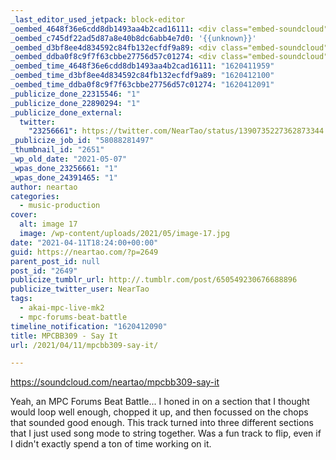 ```yaml
---
_last_editor_used_jetpack: block-editor
_oembed_4648f36e6cdd8db1493aa4b2cad16111: <div class="embed-soundcloud"><iframe title="MPCBB309 - Say It by NearTao" width="750" height="400" scrolling="no" frameborder="no" src="https://w.soundcloud.com/player/?visual=true&url=https%3A%2F%2Fapi.soundcloud.com%2Ftracks%2F1027760251&show_artwork=true&maxwidth=750&maxheight=1000&dnt=1"></iframe></div>
_oembed_c745df22ad5d87a8e40b8dc6abb4e7d0: '{{unknown}}'
_oembed_d3bf8ee4d834592c84fb132ecfdf9a89: <div class="embed-soundcloud"><iframe title="MPCBB309 - Say It by NearTao" width="500" height="400" scrolling="no" frameborder="no" src="https://w.soundcloud.com/player/?visual=true&url=https%3A%2F%2Fapi.soundcloud.com%2Ftracks%2F1027760251&show_artwork=true&maxwidth=500&maxheight=750&dnt=1"></iframe></div>
_oembed_ddba0f8c9f7f63cbbe27756d57c01274: <div class="embed-soundcloud"><iframe title="MPCBB309 - Say It by NearTao" width="820" height="400" scrolling="no" frameborder="no" src="https://w.soundcloud.com/player/?visual=true&url=https%3A%2F%2Fapi.soundcloud.com%2Ftracks%2F1027760251&show_artwork=true&maxwidth=820&maxheight=1000&dnt=1"></iframe></div>
_oembed_time_4648f36e6cdd8db1493aa4b2cad16111: "1620411959"
_oembed_time_d3bf8ee4d834592c84fb132ecfdf9a89: "1620412100"
_oembed_time_ddba0f8c9f7f63cbbe27756d57c01274: "1620412091"
_publicize_done_22315546: "1"
_publicize_done_22890294: "1"
_publicize_done_external:
  twitter:
    "23256661": https://twitter.com/NearTao/status/1390735227362873344
_publicize_job_id: "58088281497"
_thumbnail_id: "2651"
_wp_old_date: "2021-05-07"
_wpas_done_23256661: "1"
_wpas_done_24391465: "1"
author: neartao
categories:
  - music-production
cover:
  alt: image 17
  image: /wp-content/uploads/2021/05/image-17.jpg
date: "2021-04-11T18:24:00+00:00"
guid: https://neartao.com/?p=2649
parent_post_id: null
post_id: "2649"
publicize_tumblr_url: http://.tumblr.com/post/650549230676688896
publicize_twitter_user: NearTao
tags:
  - akai-mpc-live-mk2
  - mpc-forums-beat-battle
timeline_notification: "1620412090"
title: MPCBB309 - Say It
url: /2021/04/11/mpcbb309-say-it/

---
```

https://soundcloud.com/neartao/mpcbb309-say-it

Yeah, an MPC Forums Beat Battle... I honed in on a section that I thought would loop well enough, chopped it up, and then focussed on the chops that sounded good enough. This track turned into three different sections that I just used song mode to string together. Was a fun track to flip, even if I didn't exactly spend a ton of time working on it.
